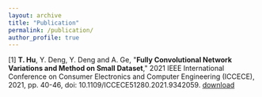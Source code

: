 ```yaml
---
layout: archive
title: "Publication"
permalink: /publication/
author_profile: true
---
```


[1] **T. Hu**, Y. Deng, Y. Deng and A. Ge, "**Fully Convolutional Network Variations and Method on Small Dataset**," 2021 IEEE
International Conference on Consumer Electronics and Computer Engineering (ICCECE), 2021, pp. 40-46, doi:
10.1109/ICCECE51280.2021.9342059. [download](https://tianyouhu.github.io/files/publication1.pdf)


